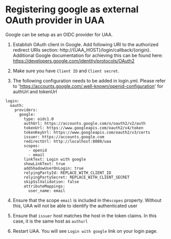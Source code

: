 # Registering google as external OAuth provider in UAA
 
Google can be setup as an OIDC provider for UAA. 

1. Establish OAuth client in Google. Add following URI to the authorized redirect URIs section: http://{UAA_HOST}/login/callback/{origin}. Additional Google documentation for achieving this can be found here: https://developers.google.com/identity/protocols/OAuth2

2. Make sure you have `Client ID` and `Client secret`.

2. The following configuration needs to be added in login.yml. 
Please refer to 'https://accounts.google.com/.well-known/openid-configuration' for authUrl and tokenUrl
  ```
  login:
    oauth:
      providers:
        google:
          type: oidc1.0
          authUrl: https://accounts.google.com/o/oauth2/v2/auth
          tokenUrl: https://www.googleapis.com/oauth2/v4/token
          tokenKeyUrl: https://www.googleapis.com/oauth2/v3/certs
          issuer: https://accounts.google.com
          redirectUrl: http://localhost:8080/uaa
          scopes:
            - openid
            - email
          linkText: Login with google
          showLinkText: true
          addShadowUserOnLogin: true
          relyingPartyId: REPLACE_WITH_CLIENT_ID
          relyingPartySecret: REPLACE_WITH_CLIENT_SECRET
          skipSslValidation: false
          attributeMappings:
            user_name: email
  ```

4. Ensure that the scope `email` is included in the`scopes` property. Without this, UAA will not be able to identify the authenticated user

5. Ensure that `issuer` host matches the host in the token claims. In this case, it is the same host as `authurl`

6. Restart UAA. You will see `Login with google` link on your login page.
